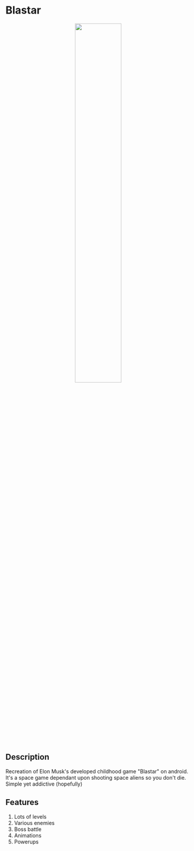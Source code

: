 # Blastar

<p align="center">
<a href="https://play.google.com/store/apps/details?id=me.dylanburton.blastarreborn&hl=en">
<img src="https://cdn.rawgit.com/steverichey/google-play-badge-svg/master/img/fr_get.svg" width="50%">
</a>
</p>

## Description
Recreation of Elon Musk's developed childhood game "Blastar" on android. It's a space game dependant upon shooting space aliens so you don't die. Simple yet addictive (hopefully)

## Features

1. Lots of levels
2. Various enemies
3. Boss battle
4. Animations
5. Powerups
